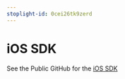 ```yaml
---
stoplight-id: 0cei26tk9zerd
---
```


# iOS SDK

See the Public GitHub for the [iOS SDK](https://github.com/afterpay/sdk-ios)
